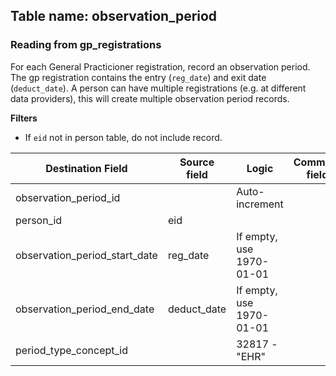 ## Table name: observation_period

### Reading from gp_registrations

For each General Practicioner registration, record an observation period.
The gp registration contains the entry (`reg_date`) and exit date (`deduct_date`).
A person can have multiple registrations (e.g. at different data providers), this will create multiple observation period records.

**Filters**
 - If `eid` not in person table, do not include record.

| Destination Field | Source field | Logic | Comment field |
| --- | --- | --- | --- |
| observation_period_id |  | Auto-increment |  |
| person_id | eid |  |  |
| observation_period_start_date | reg_date | If empty, use 1970-01-01 |  |
| observation_period_end_date | deduct_date | If empty, use 1970-01-01 |  |
| period_type_concept_id |  | 32817 - "EHR" |  |
